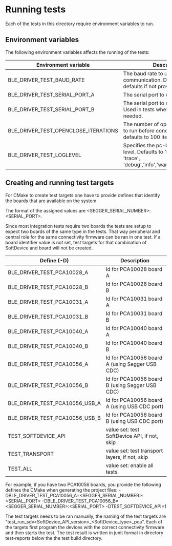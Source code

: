 # Running tests

Each of the tests in this directory require environment variables to run.

## Environment variables
The following environment variables affects the running of the tests:

| Environment variable                 | Description                                                                                        |
| -------------------------------------| ---------------------------------------------------------------------------------------------------|
| BLE_DRIVER_TEST_BAUD_RATE            | The baud rate to use in communication. Defaults to platform defaults if not provided.
| BLE_DRIVER_TEST_SERIAL_PORT_A        | The serial port to use in the tests.
| BLE_DRIVER_TEST_SERIAL_PORT_B        | The serial port to use in the tests. Used in tests where two devices are needed.
| BLE_DRIVER_TEST_OPENCLOSE_ITERATIONS | The number of open close iterations to run before concluding the test. It defaults to 100 iterations. 
| BLE_DRIVER_TEST_LOGLEVEL             | Specifies the pc-ble-driver log level. Defaults to 'info'. Can be 'trace', 'debug','info','warning','error','fatal'.

## Creating and running test targets
For CMake to create test targets one have to provide defines that identify the boards that are available on the system.

The format of the assigned values are <SEGGER_SERIAL_NUMBER>:<SERIAL_PORT>.

Since most integration tests require two boards the tests are setup to expect two boards of the same type in the tests. That way peripheral and central role for the same connectivity firmware can be ran in one test. If a board identifier value is not set, test targets for that combination of SoftDevice and board will not be created.

| Define (-D)                          | Description                                      |
|--------------------------------------|--------------------------------------------------|
| BLE_DRIVER_TEST_PCA10028_A           | Id for PCA10028 board A                          |
| BLE_DRIVER_TEST_PCA10028_B           | Id for PCA10028 board B                          |
| BLE_DRIVER_TEST_PCA10031_A           | Id for PCA10031 board A                          |
| BLE_DRIVER_TEST_PCA10031_B           | Id for PCA10031 board B                          |
| BLE_DRIVER_TEST_PCA10040_A           | Id for PCA10040 board A                          |
| BLE_DRIVER_TEST_PCA10040_B           | Id for PCA10040 board B                          |
| BLE_DRIVER_TEST_PCA10056_A           | Id for PCA10056 board A (using Segger USB CDC)   |
| BLE_DRIVER_TEST_PCA10056_B           | Id for PCA10056 board B (using Segger USB CDC)   |
| BLE_DRIVER_TEST_PCA10056_USB_A       | Id for PCA10056 board A (using USB CDC port)     |
| BLE_DRIVER_TEST_PCA10056_USB_B       | Id for PCA10056 board B (using USB CDC port)     |
| TEST_SOFTDEVICE_API                  | value set: test SoftDevice API, if not, skip     |
| TEST_TRANSPORT                       | value set: test transport layers, if not, skip   |
| TEST_ALL                             | value set: enable all tests                      |

For example, if you have two PCA10056 boards, you provide the following defines the CMake when generating the project files:
 -DBLE_DRIVER_TEST_PCA10056_A=<SEGGER_SERIAL_NUMBER>:<SERIAL_PORT> -DBLE_DRIVER_TEST_PCA10056_B=<SEGGER_SERIAL_NUMBER>:<SERIAL_PORT> -DTEST_SOFTDEVICE_API=1

The test targets needs to be ran manually, the naming of the test targets are "test_run_sdv<SoftDevice_API_version>\_<SoftDevice_type>\_pca<PCA version>".
Each of the targets first program the devices with the correct connectivity firmware and then starts the test. The test result is written in junit format in directory test-reports below the the test build directory.
